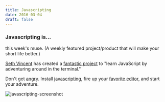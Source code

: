 ```yaml
---
title: Javascripting
date: 2016-03-04
draft: false
---
```


### Javascripting is...

this week's muse. (A weekly featured project/product that will make your short life better.)


[Seth Vincent](https://github.com/sethvincent) has created a [fantastic
project](https://github.com/sethvincent/javascripting) to "learn JavaScript by adventuring around in the terminal."


Don't get [angry](http://pastebin.com/hsgbfQcR). Install [javascripting](https://github.com/sethvincent/javascripting),
fire up your [favorite editor](https://www.gnu.org/software/emacs/), and start your adventure.


![javascripting-screenshot](https://raw.githubusercontent.com/workshopper/javascripting/master/javascripting.gif)
